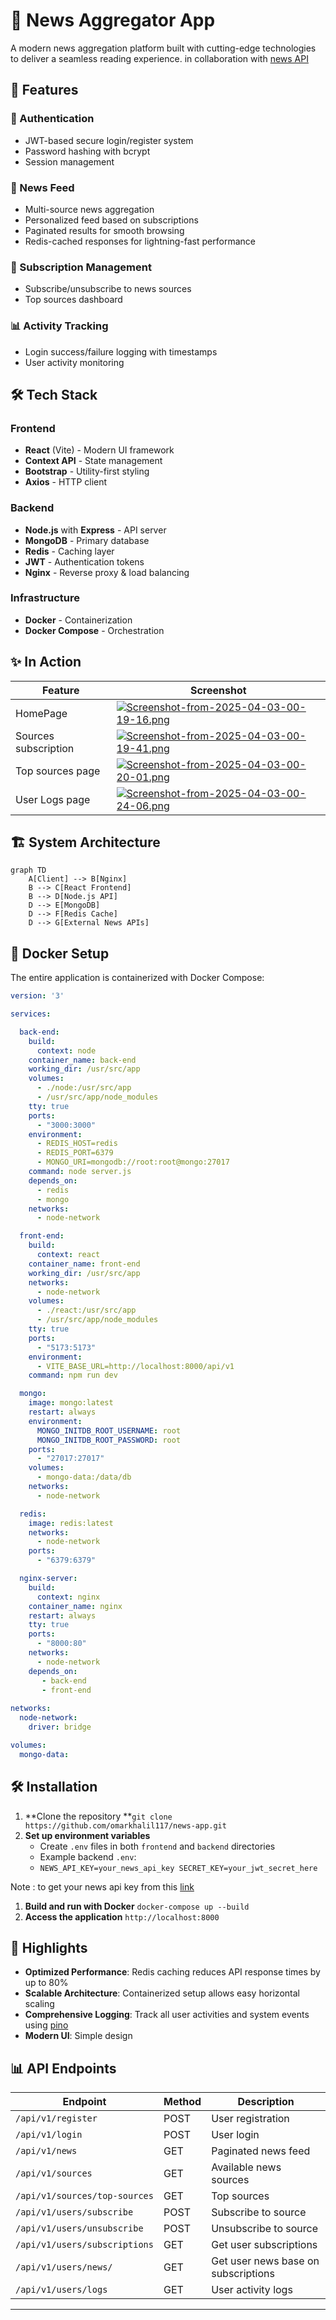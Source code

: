 # 📰 News Aggregator App
A modern news aggregation platform built with cutting-edge technologies to deliver a seamless reading experience.
in collaboration with [news API](https://newsapi.org/)
## 🚀 Features
### 🔐 Authentication
* JWT-based secure login/register system
* Password hashing with bcrypt
* Session management
### 📰 News Feed
* Multi-source news aggregation
* Personalized feed based on subscriptions
* Paginated results for smooth browsing
* Redis-cached responses for lightning-fast performance
### 🔔 Subscription Management
* Subscribe/unsubscribe to news sources
* Top sources dashboard
### 📊 Activity Tracking
* Login success/failure logging with timestamps
* User activity monitoring
## 🛠 Tech Stack
### Frontend
* **React** (Vite) - Modern UI framework
* **Context API** - State management
* **Bootstrap** - Utility-first styling
* **Axios** - HTTP client
### Backend
* **Node.js** with **Express** - API server
* **MongoDB** - Primary database
* **Redis** - Caching layer
* **JWT** - Authentication tokens
* **Nginx** - Reverse proxy & load balancing
### Infrastructure
* **Docker** - Containerization
* **Docker Compose** - Orchestration

## ✨ In Action

| Feature          | Screenshot                      |
|------------------|---------------------------------|
| HomePage         | [![Screenshot-from-2025-04-03-00-19-16.png](https://i.postimg.cc/h4LnggQy/Screenshot-from-2025-04-03-00-19-16.png)](https://postimg.cc/pyL4YwZz)   |
| Sources subscription        | [![Screenshot-from-2025-04-03-00-19-41.png](https://i.postimg.cc/Twxkc821/Screenshot-from-2025-04-03-00-19-41.png)](https://postimg.cc/hJCbS5dR)      |
| Top sources page | [![Screenshot-from-2025-04-03-00-20-01.png](https://i.postimg.cc/zvt05VCH/Screenshot-from-2025-04-03-00-20-01.png)](https://postimg.cc/tn6hNRm9)     |
| User Logs page  | [![Screenshot-from-2025-04-03-00-24-06.png](https://i.postimg.cc/vZ63F8cD/Screenshot-from-2025-04-03-00-24-06.png)](https://postimg.cc/sMsp5rPR) |

## 🏗️ System Architecture
```mermaid
graph TD
    A[Client] --> B[Nginx]
    B --> C[React Frontend]
    B --> D[Node.js API]
    D --> E[MongoDB]
    D --> F[Redis Cache]
    D --> G[External News APIs]
```
## 🐳 Docker Setup
The entire application is containerized with Docker Compose:
```yaml
version: '3'

services: 

  back-end:
    build: 
      context: node
    container_name: back-end
    working_dir: /usr/src/app 
    volumes: 
      - ./node:/usr/src/app
      - /usr/src/app/node_modules
    tty: true
    ports: 
      - "3000:3000"
    environment:
      - REDIS_HOST=redis
      - REDIS_PORT=6379
      - MONGO_URI=mongodb://root:root@mongo:27017
    command: node server.js
    depends_on:
      - redis
      - mongo
    networks:
      - node-network

  front-end:
    build: 
      context: react
    container_name: front-end
    working_dir: /usr/src/app
    networks: 
      - node-network
    volumes: 
      - ./react:/usr/src/app
      - /usr/src/app/node_modules
    tty: true
    ports: 
      - "5173:5173"
    environment: 
      - VITE_BASE_URL=http://localhost:8000/api/v1
    command: npm run dev

  mongo:
    image: mongo:latest
    restart: always
    environment:
      MONGO_INITDB_ROOT_USERNAME: root
      MONGO_INITDB_ROOT_PASSWORD: root
    ports:
      - "27017:27017"
    volumes:
      - mongo-data:/data/db
    networks:
      - node-network

  redis:
    image: redis:latest
    networks: 
      - node-network
    ports:
      - "6379:6379"

  nginx-server:
    build: 
      context: nginx
    container_name: nginx
    restart: always
    tty: true
    ports: 
      - "8000:80"
    networks: 
      - node-network
    depends_on:
       - back-end
       - front-end
  
networks: 
  node-network:
    driver: bridge

volumes:
  mongo-data:
```
## 🛠 Installation
1. **Clone the repository  **`git clone https://github.com/omarkhalil117/news-app.git
`
1. **Set up environment variables**
	* Create `.env` files in both `frontend` and `backend` directories
	* Example backend `.env`:
	* `NEWS_API_KEY=your_news_api_key
	SECRET_KEY=your_jwt_secret_here`

Note : to get your news api key from this [link](https://newsapi.org/register)

1. **Build and run with Docker** `docker-compose up --build
`
1. **Access the application** `http://localhost:8000`
## 🌟 Highlights
* **Optimized Performance**: Redis caching reduces API response times by up to 80%
* **Scalable Architecture**: Containerized setup allows easy horizontal scaling
* **Comprehensive Logging**: Track all user activities and system events using [pino](https://github.com/pinojs/pino)
* **Modern UI**: Simple design
## 📊 API Endpoints
|Endpoint|Method|Description|
|---|---|---|
|`/api/v1/register`|POST|User registration|
|`/api/v1/login`|POST|User login|
|`/api/v1/news`|GET|Paginated news feed|
|`/api/v1/sources`|GET|Available news sources|
|`/api/v1/sources/top-sources`|GET|Top sources|
|`/api/v1/users/subscribe`|POST|Subscribe to source|
|`/api/v1/users/unsubscribe`|POST|Unsubscribe to source|
|`/api/v1/users/subscriptions`|GET|Get user subscriptions|
|`/api/v1/users/news/`|GET|Get user news base on subscriptions|
|`/api/v1/users/logs`|GET|User activity logs|
---

